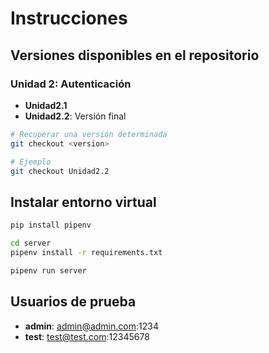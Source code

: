 # Instrucciones

## Versiones disponibles en el repositorio

### Unidad 2: Autenticación

- **Unidad2.1**
- **Unidad2.2**: Versión final

```bash
# Recuperar una versión determinada
git checkout <version>

# Ejemplo
git checkout Unidad2.2
```

## Instalar entorno virtual

```bash
pip install pipenv

cd server
pipenv install -r requirements.txt

pipenv run server
```

## Usuarios de prueba

- **admin**: admin@admin.com:1234
- **test**: test@test.com:12345678
